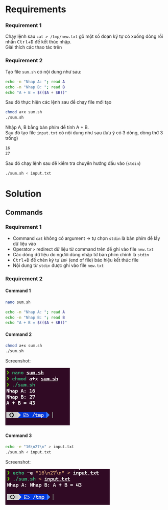 # Requirements

### Requirement 1

Chạy lệnh sau  `cat > /tmp/new.txt`  gõ một số đoạn ký tự có xuống dòng rồi nhấn <kbd>Ctrl</kbd>+<kbd>D</kbd> để kết thúc nhập. </br> 
Giải thích các thao tác trên

### Requirement 2

Tạo file `sum.sh` có nội dung như sau:

```sh
echo -n "Nhap A: "; read A
echo -n "Nhap B: "; read B
echo "A + B = $(($A + $B))"
```

Sau đó thực hiện các lệnh sau để chạy file mới tạo

```sh
chmod a+x sum.sh
./sum.sh
```

Nhập A, B bằng bàn phím để tính A + B. </br>
Sau đó tạo file `input.txt` có nội dung như sau (lưu ý có 3 dòng, dòng thứ 3 trống)

```sh
16
27

```

Sau đó chạy lệnh sau để kiểm tra chuyển hướng đầu vào (`stdin`)

```sh
./sum.sh < input.txt
```
# Solution
## Commands
### Requirement 1
- Command `cat` không có argument -> tự chọn `stdin` là bàn phím để lấy dữ liệu vào
- Operator `>` redirect dữ liệu từ command trên để ghi vào file `new.txt`
- Các dòng dữ liệu do người dùng nhập từ bàn phím chính là `stdin`
- <kbd>Ctrl</kbd>+<kbd>D</kbd> để chèn ký tự `EOF` (end of file) báo hiệu kết thúc file
- Nội dung từ `stdin` được ghi vào file `new.txt`

### Requirement 2
#### Command 1
```sh
nano sum.sh
```
```sh
echo -n "Nhap A: "; read A
echo -n "Nhap B: "; read B
echo "A + B = $(($A + $B))"
```

#### Command 2
```sh
chmod a+x sum.sh
./sum.sh
```
Screenshot: 

![alt text](assets/image-1.png)

#### Command 3
```sh
echo -e "16\n27\n" > input.txt
./sum.sh < input.txt
```
Screenshot: 

![alt text](assets/image-2.png)